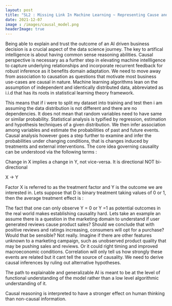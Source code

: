 ```yaml
---
layout: post
title: "SL2 : Missing Link In Machine Learning ~ Representing Cause and Effect"
date: 2021-12-07
image : /images/causal_model.png
headerImage: true
---
```


Being able to explain and trust the outcome of an AI driven business decision is a crucial aspect of the data science journey. The key to artifical intelligence is about having common sense reasoning abilities. Causal perspective is necessary as a further step in elevating machine intellligence to capture underlying relationships and incorporate recurrent feedback for robust inference as  it benefits  domain adaptation. We need to move away from association to causation as questions that motivate most business use-cases are causal in nature. Machine learning algorithms lean on the assumption of independent and identically distributed data, abbreviated as i.i.d that has its roots in statistical learning theory framework. 

This means that if i were to split my dataset into training and test then i am assuming the data distribution is not different and there are no dependencies.  It does not mean that random variables need to have same or similar probability. Statistical analysis is typified by regression, estimation and hypothesis techniques of a given distribution. We then infer association among variables and estimate the probabilities of past and future events. Causal analysis however goes a step further to examine and infer the probabilities under changing conditions, that is changes induced by treatments and external interventions. The core idea governing causality can be understood via the following terms : 

Change in X implies a change in Y, not vice-versa. It is directional NOT bi-directional

X → Y

Factor X is referred to as the treatment factor and Y is the outcome we are interested in. Lets suppose that D is binary treatment taking values of 0 or 1, then the average treatment effect is :


The fact that one can only observe Y = 0 or Y =1 as potential outcomes in the real world makes establishing causality hard. Lets take an example an assume there is a question in the marketing domain to understand if user generated reviews cause product sales? Should we conclude that with positive reviews and ratings increasing, consumers will opt for a purchase? Would that be sensible? Not really. Imagine if there are other features unknown to a marketing campaign, such as unobserved product quality that may be pushing sales and reviews. Or it could right timing and improved macroeconomic conditions. Correlation will only tell us how strongly these events are related but it cant tell the source of causality. We need to derive causal inferences by ruling out alternative hypotheses. 
 
The path to explainable and generalizable AI is meant to be at the level of functional understanding of the model rather than a low level algorithmic understanding of it. 

Causal reasoning is interpreted to have a stronger effect on human thinking than non-causal information. 
